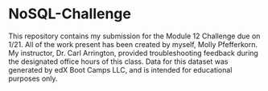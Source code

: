 # NoSQL-Challenge
This repository contains my submission for the Module 12 Challenge due on 1/21. All of the work present has been created by myself, Molly Pfefferkorn. My instructor, Dr. Carl Arrington, provided troubleshooting feedback during the designated office hours of this class. Data for this dataset was generated by edX Boot Camps LLC, and is intended for educational purposes only.
